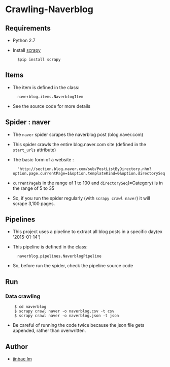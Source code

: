 # Crawling-Naverblog

## Requirements

- Python 2.7
- Install [scrapy](http://scrapy.org)

        $pip install scrapy

## Items

- The item is defined in the class:

        naverblog.items.NaverblogItem

- See the source code for more details

## Spider : naver

- The `naver` spider scrapes the naverblog post (blog.naver.com)
- This spider crawls the entire blog.naver.com site (defined in the `start_urls` attribute)
- The basic form of a website : 

        "http://section.blog.naver.com/sub/PostListByDirectory.nhn?option.page.currentPage=1&option.templateKind=0&option.directorySeq=5&option.viewType=default&option.orderBy=date&option.latestOnly=0"

- `currentPage`is in the range of 1 to 100 and `directorySeq`(=Category) is in the range of 5 to 35  
- So, if you run the spider regularly (with `scrapy crawl naver`) it will scrape 3,100 pages.

## Pipelines

- This project uses a pipeline to extract all blog posts in a specific day(ex '2015-01-14')
- This pipeline is defined in the class:

        naverblog.pipelines.NaverblogPipeline

- So, before run the spider, check the pipeline source code

## Run
### Data crawling

        $ cd naverblog
        $ scrapy crawl naver -o naverblog.csv -t csv
        $ scrapy crawl naver -o naverblog.json -t json

- Be careful of running the code twice because the json file gets appended, rather than overwritten.

## Author

- [jinbae Im](http://github.com/jinbae)
